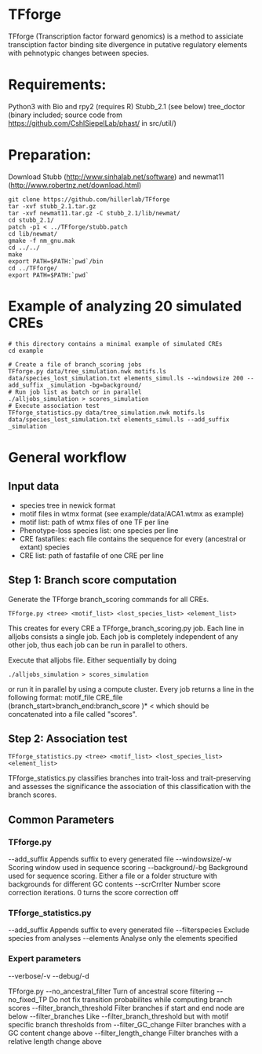 # TFforge

TFforge (Transcription factor forward genomics) is a method to assiciate transciption factor binding site divergence in putative regulatory elements with pehnotypic changes between species.

# Requirements:
Python3 with Bio and rpy2 (requires R)
Stubb_2.1 (see below)
tree_doctor (binary included; source code from https://github.com/CshlSiepelLab/phast/ in src/util/)

# Preparation:
Download Stubb (http://www.sinhalab.net/software) and newmat11 (http://www.robertnz.net/download.html)
```
git clone https://github.com/hillerlab/TFforge
tar -xvf stubb_2.1.tar.gz
tar -xvf newmat11.tar.gz -C stubb_2.1/lib/newmat/
cd stubb_2.1/
patch -p1 < ../TFforge/stubb.patch
cd lib/newmat/
gmake -f nm_gnu.mak
cd ../../
make
export PATH=$PATH:`pwd`/bin
cd ../TFforge/
export PATH=$PATH:`pwd`
```

# Example of analyzing 20 simulated CREs
```
# this directory contains a minimal example of simulated CREs
cd example

# Create a file of branch_scoring jobs
TFforge.py data/tree_simulation.nwk motifs.ls data/species_lost_simulation.txt elements_simul.ls --windowsize 200 --add_suffix _simulation -bg=background/
# Run job list as batch or in parallel 
./alljobs_simulation > scores_simulation
# Execute association test
TFforge_statistics.py data/tree_simulation.nwk motifs.ls data/species_lost_simulation.txt elements_simul.ls --add_suffix _simulation
```

# General workflow
## Input data
- species tree in newick format
- motif files in wtmx format (see example/data/ACA1.wtmx as example)
- motif list: path of wtmx files of one TF per line 
- Phenotype-loss species list: one species per line
- CRE fastafiles: each file contains the sequence for every (ancestral or extant) species
- CRE list: path of fastafile of one CRE per line

## Step 1: Branch score computation
Generate the TFforge branch_scoring commands for all CREs.
```
TFforge.py <tree> <motif_list> <lost_species_list> <element_list>
```
This creates for every CRE a TFforge_branch_scoring.py job. Each line in alljobs<suffix> consists a single job. Each job is completely independent of any other job, thus each job can be run in parallel to others.

Execute that alljobs file. Either sequentially by doing
```
./alljobs_simulation > scores_simulation
```
or run it in parallel by using a compute cluster.
Every job returns a line in the following format:
motif_file	CRE_file	(branch_start>branch_end:branch_score	)*	<
which should be concatenated into a file called "scores<suffix>".

## Step 2: Association test
```
TFforge_statistics.py <tree> <motif_list> <lost_species_list> <element_list>
```
TFforge_statistics.py classifies branches into trait-loss and trait-preserving and assesses the significance the association of this classification with the branch scores. 

## Common Parameters
### TFforge.py
--add_suffix <suffix>
Appends suffix to every generated file
--windowsize/-w <n>
Scoring window used in sequence scoring
--background/-bg <folder>
Background used for sequence scoring. Either a file or a folder structure with backgrounds for different GC contents
--scrCrrIter <n>
Number score correction iterations. 0 turns the score correction off

### TFforge_statistics.py
--add_suffix <suffix>
Appends suffix to every generated file
--filterspecies <comma separated list>
Exclude species from analyses
--elements <file>
Analyse only the elements specified <file>


### Expert parameters
--verbose/-v
--debug/-d

TFforge.py
--no_ancestral_filter
Turn of ancestral score filtering
--no_fixed_TP
Do not fix transition probabilites while computing branch scores
--filter_branch_threshold <x>
Filter branches if start and end node are below <x>
--filter_branches <file>
Like --filter_branch_threshold but with motif specific branch thresholds from <file>
--filter_GC_change <x>
Filter branches with a GC content change above <x>
--filter_length_change <x>
Filter branches with a relative length change above <x>
